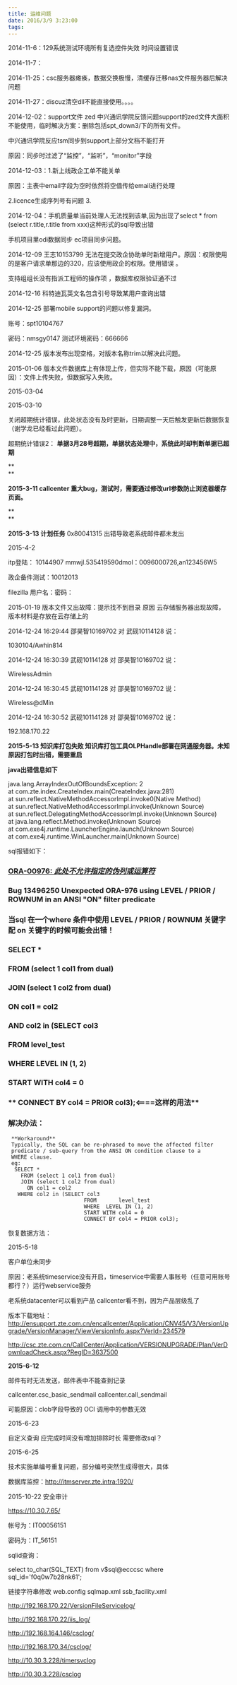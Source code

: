 ```yaml
---
title: 运维问题
date: 2016/3/9 3:23:00
tags:
---
```



2014-11-6：129系统测试环境所有复选控件失效 时间设置错误

2014-11-7：

2014-11-25：csc服务器瘫痪，数据交换极慢，清缓存迁移nas文件服务器后解决问题

2014-11-27：discuz清空dll不能直接使用。。。。 

2014-12-02：support文件 zed 中兴通讯学院反馈问题support的zed文件大面积不能使用，临时解决方案：删除包括spt_down3/下的所有文件。

 中兴通讯学院反应tsm同步到support上部分文档不能打开

原因：同步时过滤了“监控”，“监听”，“monitor”字段  


  


2014-12-03：1.新上线政企工单不能关单

原因：主表中email字段为空时依然将空值传给email进行处理

 2.licence生成序列号有问题 3.

  


2014-12-04：手机质量单当前处理人无法找到该单,因为出现了select * from (select r.title,r.title from xxx)这种形式的sql导致出错

  


手机项目里odi数据同步 ec项目同步问题。

  


2014-12-09 王志10153799 无法在提交政企协助单时新增用户。原因：权限使用的是客户请求单那边的320，应该使用政企的权限。使用错误 。

  


支持组组长没有指派工程师的操作项 ，数据库权限验证通不过 

  


2014-12-16 科特迪瓦英文名包含引号导致某用户查询出错

  


2014-12-25 部署mobile support的问题以修复漏洞。

账号：spt10104767

密码：nmsgy0147 测试环境密码：666666

  


  


2014-12-25 版本发布出现空格，对版本名称trim以解决此问题。 

  


2015-01-06 版本文件数据库上有体现上传，但实际不能下载，原因（可能原因）：文件上传失败，但数据写入失败。

  


2015-03-04

  


2015-03-10 

关闭超期统计错误，此处状态没有及时更新，日期调整一天后触发更新后数据恢复（谢学龙已经看过此问题）。

超期统计错误2： **单据3月28号超期，单据状态处理中，系统此时却判断单据已超期**

 **  
**

 **2015-3-11 callcenter 重大bug，测试时，需要通过修改url参数防止浏览器缓存页面。**

 **  
**

 **2015-3-13 计划任务** 0x80041315 出错导致老系统邮件都未发出

  


2015-4-2

  


  
itp登陆： 10144907  mmwjl.535419590dmol：0096000726,an123456W5

政企备件测试：10012013

filezilla 用户名：密码：

  


2015-01-19 版本文件又出故障：提示找不到目录 原因 云存储服务器出现故障，版本材料是存放在云存储上的

2014-12-24 16:29:44 邵昊智10169702 对 武砚10114128 说：

1030104/Awhin814

2014-12-24 16:30:39 武砚10114128 对 邵昊智10169702 说：

WirelessAdmin

2014-12-24 16:30:45 武砚10114128 对 邵昊智10169702 说：

Wireless@dMin

2014-12-24 16:30:52 武砚10114128 对 邵昊智10169702 说：

192.168.170.22

  


 **2015-5-13 知识库打包失败 知识库打包工具OLPHandle部署在网通服务器。未知原因打包时出错，需要重启**

 **java出错信息如下**

java.lang.ArrayIndexOutOfBoundsException: 2  
     at com.zte.index.CreateIndex.main(CreateIndex.java:281)  
     at sun.reflect.NativeMethodAccessorImpl.invoke0(Native Method)  
     at sun.reflect.NativeMethodAccessorImpl.invoke(Unknown Source)  
     at sun.reflect.DelegatingMethodAccessorImpl.invoke(Unknown Source)  
     at java.lang.reflect.Method.invoke(Unknown Source)  
     at com.exe4j.runtime.LauncherEngine.launch(Unknown Source)  
     at com.exe4j.runtime.WinLauncher.main(Unknown Source)

  


sql报错如下：

### [ORA-00976: _此处不允许指定的伪列或运算符_](http://www.baidu.com/link?url=nKf8hKXb-8yvF9NNSMBlfnYQVFW0fn-UtBe0b-eWw-zUB4bzN7MvkwM4-4NNLg_80LepuKSTrm7-f16VvGB4fK)

### Bug 13496250  Unexpected ORA-976 using LEVEL / PRIOR / ROWNUM in an ANSI "ON" filter predicate

### 当sql 在一个where 条件中使用  LEVEL / PRIOR / ROWNUM 关键字 配 on 关键字的时候可能会出错！

### SELECT *

###     FROM (select 1 col1 from dual) 

###     JOIN (select 1 col2 from dual) 

###       ON col1 = col2 

###          AND col2 in (SELECT col3

###                         FROM       level_test

###                         WHERE  LEVEL IN (1, 2)

###                         START WITH col4 = 0

###                         **  CONNECT BY col4 = PRIOR col3);<====这样的用法**

### 解决办法：
    
    
     **Workaround**
     Typically, the SQL can be re-phrased to move the affected filter
     predicate / sub-query from the ANSI ON condition clause to a 
     WHERE clause.
     eg: 
      SELECT *
        FROM (select 1 col1 from dual) 
        JOIN (select 1 col2 from dual) 
          ON col1 = col2 
       WHERE col2 in (SELECT col3
                            FROM       level_test
                            WHERE  LEVEL IN (1, 2)
                            START WITH col4 = 0
                            CONNECT BY col4 = PRIOR col3);
    

恢复数据方法：

  


2015-5-18 

客户单位未同步 

原因：老系统timeservice没有开启，timeservice中需要人事账号（任意可用账号都行？）运行webservice服务

  


  


老系统datacenter可以看到产品 callcenter看不到，因为产品层级乱了

  


版本下载地址：<http://ensupport.zte.com.cn/encallcenter/Application/CNV45/V3/VersionUpgrade/VersionManager/ViewVersionInfo.aspx?VerId=234579>

http://csc.zte.com.cn/CallCenter/Application/VERSIONUPGRADE/Plan/VerDownloadCheck.aspx?RegID=3637500

  


 **2015-6-12**  

  


邮件有时无法发送，邮件表中不能查到记录

callcenter.csc_basic_sendmail   callcenter.call_sendmail 

可能原因：clob字段导致的  OCI 调用中的参数无效

  


2015-6-23

  


自定义查询 应完成时间没有增加排除时长 需要修改sql？

  


2015-6-25 

技术实施单编号重复问题，部分编号突然生成得很大，具体

  


数据库监控：<http://itmserver.zte.intra:1920/> 

  


2015-10-22 安全审计

https://10.30.7.65/

帐号为：IT00056151

密码为：IT_56151

  


sqlid查询：

  


 select to_char(SQL_TEXT) from v$sql@ecccsc where sql_id='f0q0w7b28nk61';

  


链接字符串修改 web.config sqlmap.xml ssb_facility.xml

  


http://192.168.170.22/VersionFileServicelog/

http://192.168.170.22/iis_log/

  


http://192.168.164.146/csclog/

http://192.168.170.34/csclog/

  


http://10.30.3.228/timersvclog

http://10.30.3.228/csclog

  


  

